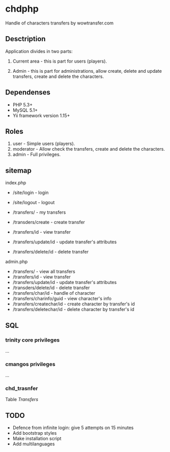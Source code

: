 # chdphp #

Handle of characters transfers by wowtransfer.com


## Desctription ##

Application divides in two parts:

1. Current area - this is part for users (players).

2. Admin - this is part for administrations, allow create, delete and update transfers, create and delete the characters.

## Dependenses ##

* PHP 5.3+
* MySQL 5.1+
* Yii framework version 1.15+

## Roles ##

1. user - Simple users (players).
2. moderator - Allow check the transfers, create and delete the characters.
3. admin - Full privileges.


## sitemap ##

index.php

* /site/login   - login
* /site/logout  - logout

* /transfers/           - my transfers
* /transders/create     - create transfer
* /transfers/id         - view transfer
* /transfers/update/id  - update transfer's attributes
* /transfers/delete/id  - delete transfer

admin.php

* /transfers/           - view all transfers
* /transfers/id         - view transfer
* /transfers/update/id  - update transfer's attributes
* /transders/delete/id  - delete transfer
* /transfers/char/id    - handle of character
* /transfers/charinfo/guid - view character's info
* /transfers/createchar/id  - create character by transfer's id
* /transfers/deletechar/id  - delete character by transfer's id


## SQL ##

### trinity core privileges ###

...

### cmangos privileges ###

...

### chd\_trasnfer

Table *Transfers*


## TODO ##

* Defence from infinite login: give 5 attempts on 15 minutes
* Add bootstrap styles
* Make installation script
* Add multilanguages